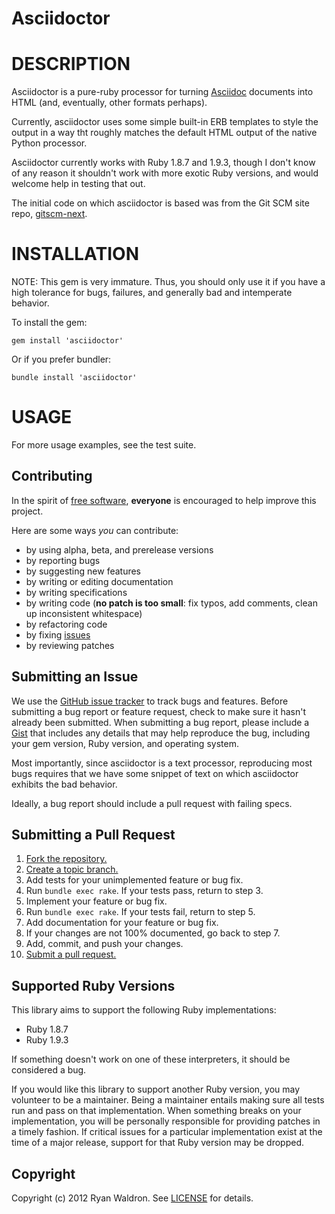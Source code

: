 Asciidoctor
===========

# DESCRIPTION

Asciidoctor is a pure-ruby processor for turning [Asciidoc](http://www.methods.co.nz/asciidoc/index.html)
documents into HTML (and, eventually, other formats perhaps).

Currently, asciidoctor uses some simple built-in ERB templates to style the output
in a way tht roughly matches the default HTML output of the native Python processor.

Asciidoctor currently works with Ruby 1.8.7 and 1.9.3, though I don't know of any
reason it shouldn't work with more exotic Ruby versions, and would welcome help in
testing that out.

The initial code on which asciidoctor is based was from the Git SCM site repo,
[gitscm-next](https://github.com/github/gitscm-next).

# INSTALLATION

NOTE: This gem is very immature.  Thus, you should only use it if you have a high
tolerance for bugs, failures, and generally bad and intemperate behavior.

To install the gem:

    gem install 'asciidoctor'

Or if you prefer bundler:

    bundle install 'asciidoctor'

# USAGE

For more usage examples, see the test suite.

## Contributing
In the spirit of [free software][free-sw], **everyone** is encouraged to help
improve this project.

[free-sw]: http://www.fsf.org/licensing/essays/free-sw.html

Here are some ways *you* can contribute:

* by using alpha, beta, and prerelease versions
* by reporting bugs
* by suggesting new features
* by writing or editing documentation
* by writing specifications
* by writing code (**no patch is too small**: fix typos, add comments, clean up
  inconsistent whitespace)
* by refactoring code
* by fixing [issues][]
* by reviewing patches

[issues]: https://github.com/erebor/asciidoctor/issues

## Submitting an Issue
We use the [GitHub issue tracker][issues] to track bugs and features. Before
submitting a bug report or feature request, check to make sure it hasn't
already been submitted. When submitting a bug report, please include a [Gist][]
that includes any details that may help reproduce the bug, including your gem
version, Ruby version, and operating system.

Most importantly, since asciidoctor is a text processor, reproducing most bugs
requires that we have some snippet of text on which asciidoctor exhibits the
bad behavior.

Ideally, a bug report should include a pull request with failing specs.

[gist]: https://gist.github.com/

## Submitting a Pull Request
1. [Fork the repository.][fork]
2. [Create a topic branch.][branch]
3. Add tests for your unimplemented feature or bug fix.
4. Run `bundle exec rake`. If your tests pass, return to step 3.
5. Implement your feature or bug fix.
6. Run `bundle exec rake`. If your tests fail, return to step 5.
7. Add documentation for your feature or bug fix.
8. If your changes are not 100% documented, go back to step 7.
9. Add, commit, and push your changes.
10. [Submit a pull request.][pr]

[fork]: http://help.github.com/fork-a-repo/
[branch]: http://learn.github.com/p/branching.html
[pr]: http://help.github.com/send-pull-requests/

## Supported Ruby Versions
This library aims to support the following Ruby implementations:

* Ruby 1.8.7
* Ruby 1.9.3

If something doesn't work on one of these interpreters, it should be considered
a bug.

If you would like this library to support another Ruby version, you may
volunteer to be a maintainer. Being a maintainer entails making sure all tests
run and pass on that implementation. When something breaks on your
implementation, you will be personally responsible for providing patches in a
timely fashion. If critical issues for a particular implementation exist at the
time of a major release, support for that Ruby version may be dropped.

## Copyright
Copyright (c) 2012 Ryan Waldron.
See [LICENSE][] for details.

[license]: https://github.com/asciidoctor/asciidoctor/blob/master/LICENSE.md
